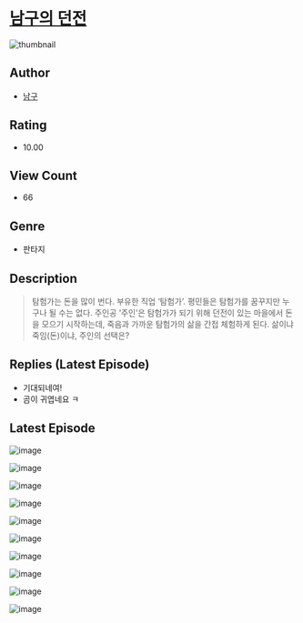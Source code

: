 # [남구의 던전](https://comic.naver.com/challenge/list?titleId=811146)
![thumbnail](https://image-comic.pstatic.net/user_contents_data/challenge_comic/2023/05/25/367107/upload_7005693785773586485_480x623.jpeg)

## Author
- [남구](https://comic.naver.com/artistTitle?id=367107)

## Rating
- 10.00

## View Count
- 66

## Genre
- 판타지

## Description
> 탐험가는 돈을 많이 번다. 부유한 직업 ‘탐험가’. 평민들은 탐험가를 꿈꾸지만 누구나 될 수는 없다. 주인공 ‘주인’은 탐험가가 되기 위해 던전이 있는 마을에서 돈을 모으기 시작하는데, 죽음과 가까운 탐험가의 삶을 간접 체험하게 된다. 삶이냐 죽임(돈)이냐, 주인의 선택은?

## Replies (Latest Episode)
- 기대되네여!
- 곰이 귀엽네요 ㅋ

## Latest Episode
![image](https://image-comic.pstatic.net/user_contents_data/challenge_comic/2023/05/25/367107/upload_7291435979292304945.jpeg)

![image](https://image-comic.pstatic.net/user_contents_data/challenge_comic/2023/05/25/367107/upload_3630805515756724531.jpeg)

![image](https://image-comic.pstatic.net/user_contents_data/challenge_comic/2023/05/25/367107/upload_3833516783690723685.jpeg)

![image](https://image-comic.pstatic.net/user_contents_data/challenge_comic/2023/05/25/367107/upload_7365745179803203685.jpeg)

![image](https://image-comic.pstatic.net/user_contents_data/challenge_comic/2023/05/25/367107/upload_3702628927427393593.jpeg)

![image](https://image-comic.pstatic.net/user_contents_data/challenge_comic/2023/05/25/367107/upload_4121975863324468275.jpeg)

![image](https://image-comic.pstatic.net/user_contents_data/challenge_comic/2023/05/25/367107/upload_3486738513623464291.jpeg)

![image](https://image-comic.pstatic.net/user_contents_data/challenge_comic/2023/05/25/367107/upload_3834594519848018487.jpeg)

![image](https://image-comic.pstatic.net/user_contents_data/challenge_comic/2023/05/25/367107/upload_4120854562556295479.jpeg)

![image](https://image-comic.pstatic.net/user_contents_data/challenge_comic/2023/05/25/367107/upload_3760558900097147192.jpeg)
